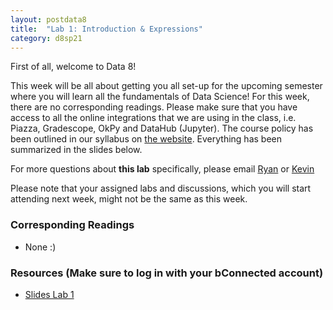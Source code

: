 ```yaml
---
layout: postdata8
title:  "Lab 1: Introduction & Expressions"
category: d8sp21
---
```


First of all, welcome to Data 8!

This week will be all about getting you all set-up for the upcoming semester where you will learn all the fundamentals of Data Science! For this week, there are no corresponding readings. Please make sure that you have access to all the online integrations that we are using in the class, i.e. Piazza, Gradescope, OkPy and DataHub (Jupyter). The course policy has been outlined in our syllabus on [the website](http://data8.org/sp21/policies.html). Everything has been summarized in the slides below.

For more questions about **this lab** specifically, please email [Ryan](mailto:ryanchien04@berkeley.edu) or [Kevin](mailto:kevinmiao@cs.berkeley.edu)

Please note that your assigned labs and discussions, which you will start attending next week, might not be the same as this week. 

### Corresponding Readings

- None :)

### Resources (Make sure to log in with your bConnected account)

- [Slides Lab 1](/assets/docs/d8-sp21-lab01.pdf)
